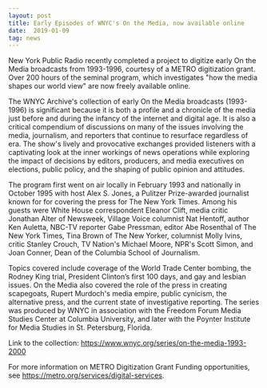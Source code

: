 ```yaml
---
layout: post
title: Early Episodes of WNYC's On the Media, now available online
date:  2019-01-09
tag: news
---
```

New York Public Radio recently completed a project to digitize early On the Media broadcasts from 1993-1996, courtesy of a METRO digitization grant. Over 200 hours of the seminal program, which investigates "how the media shapes our world view" are now freely available online.

The WNYC Archive's collection of early On the Media broadcasts (1993-1996) is significant because it is both a profile and a chronicle of the media just before and during the infancy of the internet and digital age. It is also a critical compendium of discussions on many of the issues involving the media, journalism, and reporters that continue to resurface regardless of era.  The show's lively and provocative exchanges provided listeners with a captivating look at the inner workings of news operations while exploring the impact of decisions by editors, producers, and media executives on elections, public policy, and the shaping of public opinion and attitudes. 

The program first went on air locally in February 1993 and nationally in October 1995 with host Alex S. Jones, a Pulitzer Prize-awarded journalist known for for covering the press for The New York Times.  Among his guests were White House correspondent Eleanor Clift, media critic Jonathan Alter of Newsweek, Village Voice columnist Nat Hentoff, author Ken Auletta, NBC-TV reporter Gabe Pressman, editor Abe Rosenthal of The New York Times, Tina Brown of The New Yorker, columnist Molly Ivins, critic Stanley Crouch, TV Nation's Michael Moore, NPR's Scott Simon, and Joan Conner, Dean of the Columbia School of Journalism. 

Topics covered include coverage of the World Trade Center bombing, the Rodney King trial, President Clinton’s first 100 days, and gay and lesbian issues. On the Media also covered the role of the press in creating scapegoats, Rupert Murdoch's media empire, public cynicism, the alternative press, and the current state of investigative reporting. The series was produced by WNYC in association with the Freedom Forum Media Studies Center at Columbia University, and later with the Poynter Institute for Media Studies in St. Petersburg, Florida.  

Link to the collection:
<https://www.wnyc.org/series/on-the-media-1993-2000>

For more information on METRO Digitization Grant Funding opportunities, see <https://metro.org/services/digital-services>. 
